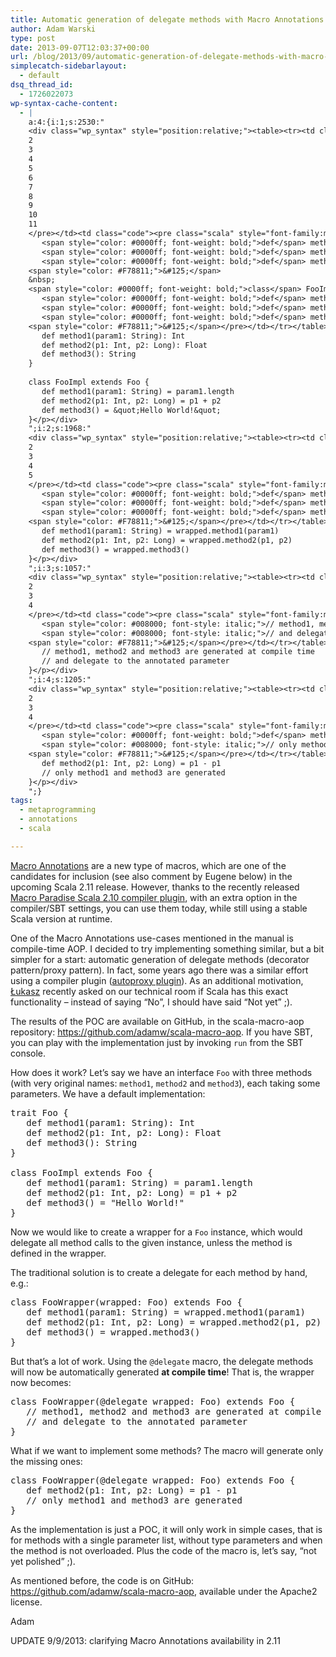```yaml
---
title: Automatic generation of delegate methods with Macro Annotations
author: Adam Warski
type: post
date: 2013-09-07T12:03:37+00:00
url: /blog/2013/09/automatic-generation-of-delegate-methods-with-macro-annotations/
simplecatch-sidebarlayout:
  - default
dsq_thread_id:
  - 1726022073
wp-syntax-cache-content:
  - |
    a:4:{i:1;s:2530:"
    <div class="wp_syntax" style="position:relative;"><table><tr><td class="line_numbers"><pre>1
    2
    3
    4
    5
    6
    7
    8
    9
    10
    11
    </pre></td><td class="code"><pre class="scala" style="font-family:monospace;"><span style="color: #0000ff; font-weight: bold;">trait</span> Foo <span style="color: #F78811;">&#123;</span>
       <span style="color: #0000ff; font-weight: bold;">def</span> method1<span style="color: #F78811;">&#40;</span>param1<span style="color: #000080;">:</span> String<span style="color: #F78811;">&#41;</span><span style="color: #000080;">:</span> Int
       <span style="color: #0000ff; font-weight: bold;">def</span> method2<span style="color: #F78811;">&#40;</span>p1<span style="color: #000080;">:</span> Int, p2<span style="color: #000080;">:</span> Long<span style="color: #F78811;">&#41;</span><span style="color: #000080;">:</span> Float
       <span style="color: #0000ff; font-weight: bold;">def</span> method3<span style="color: #F78811;">&#40;</span><span style="color: #F78811;">&#41;</span><span style="color: #000080;">:</span> String
    <span style="color: #F78811;">&#125;</span>
    &nbsp;
    <span style="color: #0000ff; font-weight: bold;">class</span> FooImpl <span style="color: #0000ff; font-weight: bold;">extends</span> Foo <span style="color: #F78811;">&#123;</span>
       <span style="color: #0000ff; font-weight: bold;">def</span> method1<span style="color: #F78811;">&#40;</span>param1<span style="color: #000080;">:</span> String<span style="color: #F78811;">&#41;</span> <span style="color: #000080;">=</span> param1.<span style="color: #000000;">length</span>
       <span style="color: #0000ff; font-weight: bold;">def</span> method2<span style="color: #F78811;">&#40;</span>p1<span style="color: #000080;">:</span> Int, p2<span style="color: #000080;">:</span> Long<span style="color: #F78811;">&#41;</span> <span style="color: #000080;">=</span> p1 + p2
       <span style="color: #0000ff; font-weight: bold;">def</span> method3<span style="color: #F78811;">&#40;</span><span style="color: #F78811;">&#41;</span> <span style="color: #000080;">=</span> <span style="color: #6666FF;">&quot;Hello World!&quot;</span>
    <span style="color: #F78811;">&#125;</span></pre></td></tr></table><p class="theCode" style="display:none;">trait Foo {
       def method1(param1: String): Int
       def method2(p1: Int, p2: Long): Float
       def method3(): String
    }
    
    class FooImpl extends Foo {
       def method1(param1: String) = param1.length
       def method2(p1: Int, p2: Long) = p1 + p2
       def method3() = &quot;Hello World!&quot;
    }</p></div>
    ";i:2;s:1968:"
    <div class="wp_syntax" style="position:relative;"><table><tr><td class="line_numbers"><pre>1
    2
    3
    4
    5
    </pre></td><td class="code"><pre class="scala" style="font-family:monospace;"><span style="color: #0000ff; font-weight: bold;">class</span> FooWrapper<span style="color: #F78811;">&#40;</span>wrapped<span style="color: #000080;">:</span> Foo<span style="color: #F78811;">&#41;</span> <span style="color: #0000ff; font-weight: bold;">extends</span> Foo <span style="color: #F78811;">&#123;</span>
       <span style="color: #0000ff; font-weight: bold;">def</span> method1<span style="color: #F78811;">&#40;</span>param1<span style="color: #000080;">:</span> String<span style="color: #F78811;">&#41;</span> <span style="color: #000080;">=</span> wrapped.<span style="color: #000000;">method1</span><span style="color: #F78811;">&#40;</span>param1<span style="color: #F78811;">&#41;</span>
       <span style="color: #0000ff; font-weight: bold;">def</span> method2<span style="color: #F78811;">&#40;</span>p1<span style="color: #000080;">:</span> Int, p2<span style="color: #000080;">:</span> Long<span style="color: #F78811;">&#41;</span> <span style="color: #000080;">=</span> wrapped.<span style="color: #000000;">method2</span><span style="color: #F78811;">&#40;</span>p1, p2<span style="color: #F78811;">&#41;</span>
       <span style="color: #0000ff; font-weight: bold;">def</span> method3<span style="color: #F78811;">&#40;</span><span style="color: #F78811;">&#41;</span> <span style="color: #000080;">=</span> wrapped.<span style="color: #000000;">method3</span><span style="color: #F78811;">&#40;</span><span style="color: #F78811;">&#41;</span>
    <span style="color: #F78811;">&#125;</span></pre></td></tr></table><p class="theCode" style="display:none;">class FooWrapper(wrapped: Foo) extends Foo {
       def method1(param1: String) = wrapped.method1(param1)
       def method2(p1: Int, p2: Long) = wrapped.method2(p1, p2)
       def method3() = wrapped.method3()
    }</p></div>
    ";i:3;s:1057:"
    <div class="wp_syntax" style="position:relative;"><table><tr><td class="line_numbers"><pre>1
    2
    3
    4
    </pre></td><td class="code"><pre class="scala" style="font-family:monospace;"><span style="color: #0000ff; font-weight: bold;">class</span> FooWrapper<span style="color: #F78811;">&#40;</span><span style="color: #000080;">@</span>delegate wrapped<span style="color: #000080;">:</span> Foo<span style="color: #F78811;">&#41;</span> <span style="color: #0000ff; font-weight: bold;">extends</span> Foo <span style="color: #F78811;">&#123;</span>
       <span style="color: #008000; font-style: italic;">// method1, method2 and method3 are generated at compile time</span>
       <span style="color: #008000; font-style: italic;">// and delegate to the annotated parameter</span>
    <span style="color: #F78811;">&#125;</span></pre></td></tr></table><p class="theCode" style="display:none;">class FooWrapper(@delegate wrapped: Foo) extends Foo {
       // method1, method2 and method3 are generated at compile time
       // and delegate to the annotated parameter
    }</p></div>
    ";i:4;s:1205:"
    <div class="wp_syntax" style="position:relative;"><table><tr><td class="line_numbers"><pre>1
    2
    3
    4
    </pre></td><td class="code"><pre class="scala" style="font-family:monospace;"><span style="color: #0000ff; font-weight: bold;">class</span> FooWrapper<span style="color: #F78811;">&#40;</span><span style="color: #000080;">@</span>delegate wrapped<span style="color: #000080;">:</span> Foo<span style="color: #F78811;">&#41;</span> <span style="color: #0000ff; font-weight: bold;">extends</span> Foo <span style="color: #F78811;">&#123;</span>
       <span style="color: #0000ff; font-weight: bold;">def</span> method2<span style="color: #F78811;">&#40;</span>p1<span style="color: #000080;">:</span> Int, p2<span style="color: #000080;">:</span> Long<span style="color: #F78811;">&#41;</span> <span style="color: #000080;">=</span> p1 - p1
       <span style="color: #008000; font-style: italic;">// only method1 and method3 are generated</span>
    <span style="color: #F78811;">&#125;</span></pre></td></tr></table><p class="theCode" style="display:none;">class FooWrapper(@delegate wrapped: Foo) extends Foo {
       def method2(p1: Int, p2: Long) = p1 - p1
       // only method1 and method3 are generated
    }</p></div>
    ";}
tags:
  - metaprogramming
  - annotations
  - scala

---
```

[Macro Annotations][1] are a new type of macros, which are one of the candidates for inclusion (see also comment by Eugene below) in the upcoming Scala 2.11 release. However, thanks to the recently released [Macro Paradise Scala 2.10 compiler plugin][2], with an extra option in the compiler/SBT settings, you can use them today, while still using a stable Scala version at runtime.

One of the Macro Annotations use-cases mentioned in the manual is compile-time AOP. I decided to try implementing something similar, but a bit simpler for a start: automatic generation of delegate methods (decorator pattern/proxy pattern). In fact, some years ago there was a similar effort using a compiler plugin ([autoproxy plugin][3]). As an additional motivation, [Łukasz][4] recently asked on our technical room if Scala has this exact functionality &#8211; instead of saying &#8220;No&#8221;, I should have said &#8220;Not yet&#8221; ;).

The results of the POC are available on GitHub, in the scala-macro-aop repository: <https://github.com/adamw/scala-macro-aop>. If you have SBT, you can play with the implementation just by invoking `run` from the SBT console.

How does it work? Let&#8217;s say we have an interface `Foo` with three methods (with very original names: `method1`, `method2` and `method3`), each taking some parameters. We have a default implementation:

<pre lang="scala" line="1">trait Foo {
   def method1(param1: String): Int
   def method2(p1: Int, p2: Long): Float
   def method3(): String
}

class FooImpl extends Foo {
   def method1(param1: String) = param1.length
   def method2(p1: Int, p2: Long) = p1 + p2
   def method3() = "Hello World!"
}
</pre>

Now we would like to create a wrapper for a `Foo` instance, which would delegate all method calls to the given instance, unless the method is defined in the wrapper.

The traditional solution is to create a delegate for each method by hand, e.g.:

<pre lang="scala" line="1">class FooWrapper(wrapped: Foo) extends Foo {
   def method1(param1: String) = wrapped.method1(param1)
   def method2(p1: Int, p2: Long) = wrapped.method2(p1, p2)
   def method3() = wrapped.method3()
}
</pre>

But that&#8217;s a lot of work. Using the `@delegate` macro, the delegate methods will now be automatically generated **at compile time**! That is, the wrapper now becomes:

<pre lang="scala" line="1">class FooWrapper(@delegate wrapped: Foo) extends Foo {
   // method1, method2 and method3 are generated at compile time
   // and delegate to the annotated parameter
}
</pre>

What if we want to implement some methods? The macro will generate only the missing ones:

<pre lang="scala" line="1">class FooWrapper(@delegate wrapped: Foo) extends Foo {
   def method2(p1: Int, p2: Long) = p1 - p1
   // only method1 and method3 are generated
}
</pre>

As the implementation is just a POC, it will only work in simple cases, that is for methods with a single parameter list, without type parameters and when the method is not overloaded. Plus the code of the macro is, let&#8217;s say, &#8220;not yet polished&#8221; ;).

As mentioned before, the code is on GitHub: <https://github.com/adamw/scala-macro-aop>, available under the Apache2 license.

Adam

UPDATE 9/9/2013: clarifying Macro Annotations availability in 2.11

 [1]: http://docs.scala-lang.org/overviews/macros/annotations.html
 [2]: http://docs.scala-lang.org/overviews/macros/paradise.html
 [3]: https://github.com/kevinwright/Autoproxy-Lite
 [4]: https://twitter.com/Zuchos
